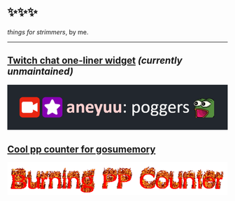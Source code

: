 # ✨✨✨

_things for strimmers_, by me.

---

## [**Twitch chat one-liner widget**](https://github.com/aneyo/one-line-chat) _(currently unmaintained)_

[![](https://raw.githubusercontent.com/aneyo/one-line-chat/main/poggers.png)](https://github.com/aneyo/one-line-chat)

## [**Cool pp counter for gosumemory**](./burning-pp/readme.md)

[![](./burning-pp/cool-logo.gif)](./burning-pp/readme.md)
